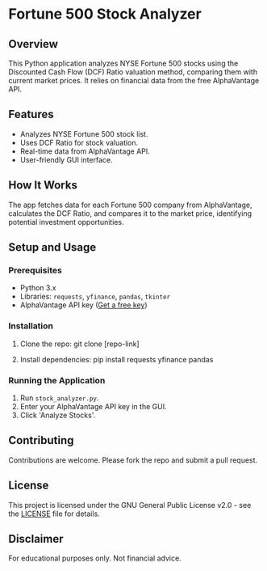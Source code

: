 # Fortune 500 Stock Analyzer

## Overview
This Python application analyzes NYSE Fortune 500 stocks using the Discounted Cash Flow (DCF) Ratio valuation method, comparing them with current market prices. It relies on financial data from the free AlphaVantage API.

## Features
- Analyzes NYSE Fortune 500 stock list.
- Uses DCF Ratio for stock valuation.
- Real-time data from AlphaVantage API.
- User-friendly GUI interface.

## How It Works
The app fetches data for each Fortune 500 company from AlphaVantage, calculates the DCF Ratio, and compares it to the market price, identifying potential investment opportunities.

## Setup and Usage

### Prerequisites
- Python 3.x
- Libraries: `requests`, `yfinance`, `pandas`, `tkinter`
- AlphaVantage API key ([Get a free key](https://www.alphavantage.co/support/#api-key))

### Installation
1. Clone the repo:
git clone [repo-link]

2. Install dependencies:
pip install requests yfinance pandas

### Running the Application
1. Run `stock_analyzer.py`.
2. Enter your AlphaVantage API key in the GUI.
3. Click 'Analyze Stocks'.

## Contributing
Contributions are welcome. Please fork the repo and submit a pull request.

## License
This project is licensed under the GNU General Public License v2.0 - see the [LICENSE](LICENSE) file for details.

## Disclaimer
For educational purposes only. Not financial advice.
